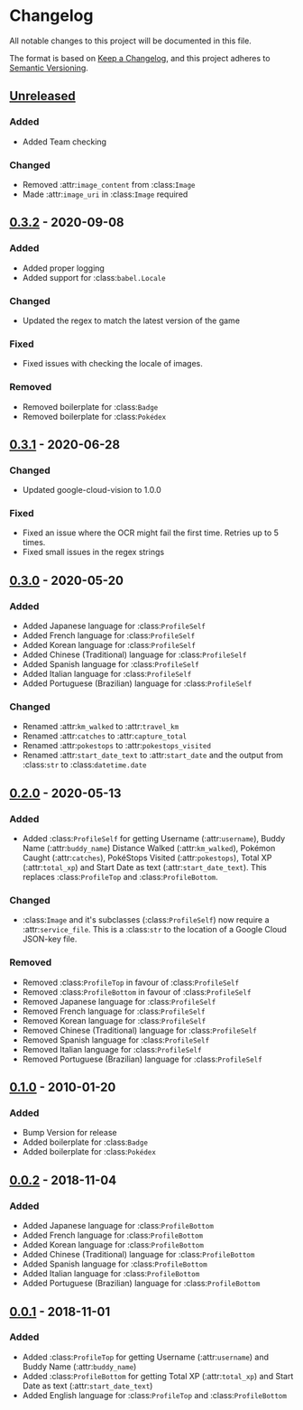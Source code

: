 # Changelog
All notable changes to this project will be documented in this file.

The format is based on [Keep a Changelog](https://keepachangelog.com/en/1.0.0/),
and this project adheres to [Semantic Versioning](https://semver.org/spec/v2.0.0.html).

## [Unreleased]
### Added
- Added Team checking

### Changed
- Removed :attr:`image_content` from :class:`Image`
- Made :attr:`image_uri` in :class:`Image` required 

## [0.3.2] - 2020-09-08
### Added
- Added proper logging
- Added support for :class:`babel.Locale`

### Changed
- Updated the regex to match the latest version of the game

### Fixed
- Fixed issues with checking the locale of images.

### Removed
- Removed boilerplate for :class:`Badge`
- Removed boilerplate for :class:`Pokédex`



## [0.3.1] - 2020-06-28
### Changed
- Updated google-cloud-vision to 1.0.0

### Fixed
- Fixed an issue where the OCR might fail the first time. Retries up to 5 times.
- Fixed small issues in the regex strings


## [0.3.0] - 2020-05-20
### Added
- Added Japanese language for :class:`ProfileSelf`
- Added French language for :class:`ProfileSelf`
- Added Korean language for :class:`ProfileSelf`
- Added Chinese (Traditional) language for :class:`ProfileSelf`
- Added Spanish language for :class:`ProfileSelf`
- Added Italian language for :class:`ProfileSelf`
- Added Portuguese (Brazilian) language for :class:`ProfileSelf`

### Changed
- Renamed :attr:`km_walked` to :attr:`travel_km`
- Renamed :attr:`catches` to :attr:`capture_total`
- Renamed :attr:`pokestops` to :attr:`pokestops_visited`
- Renamed :attr:`start_date_text` to :attr:`start_date` and the output from :class:`str` to :class:`datetime.date`

## [0.2.0] - 2020-05-13
### Added
- Added :class:`ProfileSelf` for getting Username (:attr:`username`), Buddy Name (:attr:`buddy_name`)
Distance Walked (:attr:`km_walked`), Pokémon Caught (:attr:`catches`),
PokéStops Visited (:attr:`pokestops`), Total XP (:attr:`total_xp`) and Start Date as text (:attr:`start_date_text`).
This replaces :class:`ProfileTop` and :class:`ProfileBottom`.

### Changed
- :class:`Image` and it's subclasses (:class:`ProfileSelf`) now require a :attr:`service_file`.
This is a :class:`str` to the location of a Google Cloud JSON-key file.


### Removed
- Removed :class:`ProfileTop` in favour of :class:`ProfileSelf`
- Removed :class:`ProfileBottom` in favour of :class:`ProfileSelf`
- Removed Japanese language for :class:`ProfileSelf`
- Removed French language for :class:`ProfileSelf`
- Removed Korean language for :class:`ProfileSelf`
- Removed Chinese (Traditional) language for :class:`ProfileSelf`
- Removed Spanish language for :class:`ProfileSelf`
- Removed Italian language for :class:`ProfileSelf`
- Removed Portuguese (Brazilian) language for :class:`ProfileSelf`

## [0.1.0] - 2010-01-20
### Added
- Bump Version for release
- Added boilerplate for :class:`Badge`
- Added boilerplate for :class:`Pokédex`

## [0.0.2] - 2018-11-04
### Added
- Added Japanese language for :class:`ProfileBottom`
- Added French language for :class:`ProfileBottom`
- Added Korean language for :class:`ProfileBottom`
- Added Chinese (Traditional) language for :class:`ProfileBottom`
- Added Spanish language for :class:`ProfileBottom`
- Added Italian language for :class:`ProfileBottom`
- Added Portuguese (Brazilian) language for :class:`ProfileBottom`

## [0.0.1] - 2018-11-01
### Added
- Added :class:`ProfileTop` for getting Username (:attr:`username`) and Buddy Name (:attr:`buddy_name`)
- Added :class:`ProfileBottom` for getting Total XP (:attr:`total_xp`) and Start Date as text (:attr:`start_date_text`)
- Added English language for :class:`ProfileTop` and :class:`ProfileBottom`

[Unreleased]: https://github.com/TrainerDex/PogoOCR/compare/0.3.2...develop
[0.3.2]: https://github.com/TrainerDex/PogoOCR/compare/0.3.1...0.3.2
[0.3.1]: https://github.com/TrainerDex/PogoOCR/compare/0.3.0...0.3.1
[0.3.0]: https://github.com/TrainerDex/PogoOCR/compare/0.2.0...0.3.0
[0.2.0]: https://github.com/TrainerDex/PogoOCR/compare/0.1.0...0.2.0
[0.1.0]: https://github.com/TrainerDex/PogoOCR/compare/0.0.2...0.1.0
[0.0.2]: https://github.com/TrainerDex/PogoOCR/compare/0.0.1...0.0.2
[0.0.1]: https://github.com/TrainerDex/PogoOCR/releases/tag/0.0.1
